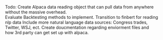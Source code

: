 
Todo:
  Create Alpaca data reading object that can pull data from anywhere without the massive overhead.  
  Evaluate Backtesting methods to implement. 
  Transition to finbert for reading nlp data 
  Include more natural language data sources: Congress trades, Twitter, WSJ, ect. 
  Create doucmentation regarding enviorment files and how 3rd party can get set up with alpaca. 
